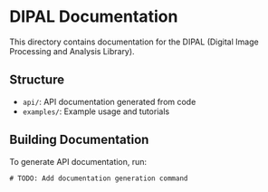 # DIPAL Documentation

This directory contains documentation for the DIPAL (Digital Image Processing and Analysis Library).

## Structure

- `api/`: API documentation generated from code
- `examples/`: Example usage and tutorials

## Building Documentation

To generate API documentation, run:

```
# TODO: Add documentation generation command
```
